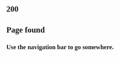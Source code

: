 <section>
	<h1 style="font-family:ComicSans;">200</h1>
	<h2 style="font-family:ComicSans;">Page found&nbsp;&nbsp;🎉</h2>
	<h3 style="font-family:ComicSans;">Use the navigation bar to go somewhere.</h3>
</section>
